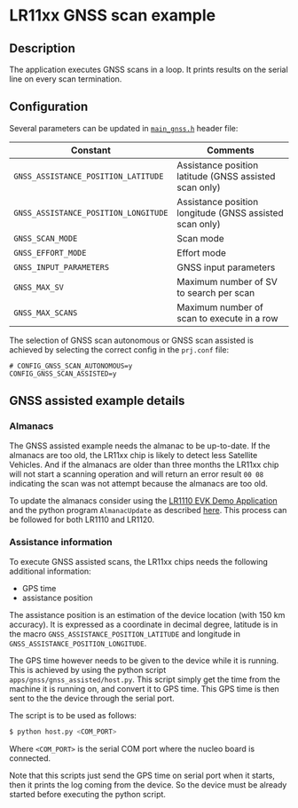 # LR11xx GNSS scan example

## Description

The application executes GNSS scans in a loop. It prints results on the serial line on every scan termination.

## Configuration

Several parameters can be updated in [`main_gnss.h`](main_gnss.h) header file:

| Constant                             | Comments                                                |
| ------------------------------------ | ------------------------------------------------------- |
| `GNSS_ASSISTANCE_POSITION_LATITUDE`  | Assistance position latitude (GNSS assisted scan only)  |
| `GNSS_ASSISTANCE_POSITION_LONGITUDE` | Assistance position longitude (GNSS assisted scan only) |
| `GNSS_SCAN_MODE`                     | Scan mode                                               |
| `GNSS_EFFORT_MODE`                   | Effort mode                                             |
| `GNSS_INPUT_PARAMETERS`              | GNSS input parameters                                   |
| `GNSS_MAX_SV`                        | Maximum number of SV to search per scan                 |
| `GNSS_MAX_SCANS`                     | Maximum number of scan to execute in a row              |

The selection of GNSS scan autonomous or GNSS scan assisted is achieved by selecting the correct config in the `prj.conf` file:

```
# CONFIG_GNSS_SCAN_AUTONOMOUS=y
CONFIG_GNSS_SCAN_ASSISTED=y
```

## GNSS assisted example details

### Almanacs

The GNSS assisted example needs the almanac to be up-to-date. If the almanacs are too old, the LR11xx chip is likely to detect less Satellite Vehicles. And if the almanacs are older than three months the LR11xx chip will not start a scanning operation and will return an error result `00 08` indicating the scan was not attempt because the almanacs are too old.

To update the almanacs consider using the [LR1110 EVK Demo Application](https://github.com/Lora-net/lr1110_evk_demo_app) and the python program `AlmanacUpdate` as described [here](https://github.com/Lora-net/lr1110_evk_demo_app#almanacupdate-usage). This process can be followed for both LR1110 and LR1120.

### Assistance information

To execute GNSS assisted scans, the LR11xx chips needs the following additional information:

- GPS time
- assistance position

The assistance position is an estimation of the device location (with 150 km accuracy). It is expressed as a coordinate in decimal degree, latitude is in the macro `GNSS_ASSISTANCE_POSITION_LATITUDE` and longitude in `GNSS_ASSISTANCE_POSITION_LONGITUDE`.

The GPS time however needs to be given to the device while it is running. This is achieved by using the python script `apps/gnss/gnss_assisted/host.py`.
This script simply get the time from the machine it is running on, and convert it to GPS time. This GPS time is then sent to the the device through the serial port.

The script is to be used as follows:

```bash
$ python host.py <COM_PORT>
```

Where `<COM_PORT>` is the serial COM port where the nucleo board is connected.

Note that this scripts just send the GPS time on serial port when it starts, then it prints the log coming from the device. So the device must be already started before executing the python script.
